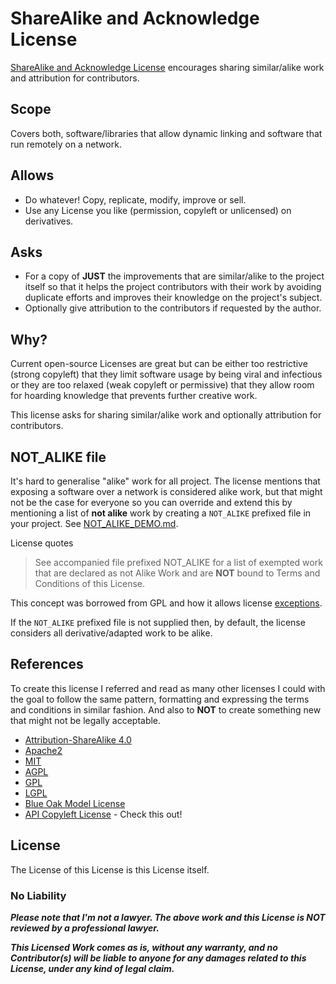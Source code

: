 # ShareAlike and Acknowledge License

[ShareAlike and Acknowledge License](/LICENSE.md) encourages sharing similar/alike work and attribution for contributors.

## Scope
Covers both, software/libraries that allow dynamic linking and software that run remotely on a network.

## Allows 
- Do whatever! Copy, replicate, modify, improve or sell.
- Use any License you like (permission, copyleft or unlicensed) on derivatives.

## Asks
- For a copy of __JUST__ the improvements that are similar/alike to the project 
itself so that it helps the project contributors with their work by avoiding duplicate 
efforts and improves their knowledge on the project's subject.
- Optionally give attribution to the contributors if requested by the author. 

## Why?
Current open-source Licenses are great but can be either too restrictive (strong copyleft) that 
they limit software usage by being viral and infectious or they are too relaxed (weak copyleft or permissive) 
that they allow room for hoarding knowledge that prevents further creative work.

This license asks for sharing similar/alike work and optionally attribution for contributors.

## NOT_ALIKE file
It's hard to generalise "alike" work for all project. The license mentions that exposing a software over a network 
is considered alike work, but that might not be the case for everyone so you can override and extend this by 
mentioning a list of **not alike** work by creating a `NOT_ALIKE` prefixed file in your project. 
See [NOT_ALIKE_DEMO.md](/NOT_ALIKE_DEMO.md). 

License quotes
> See accompanied file prefixed NOT_ALIKE for a list of exempted work that are declared as not Alike Work and are __NOT__ bound
  to Terms and Conditions of this License.

This concept was borrowed from GPL and how it allows license [exceptions](https://www.gnu.org/licenses/gcc-exception-3.1.html).

If the `NOT_ALIKE` prefixed file is not supplied then, by default, the license considers all derivative/adapted work to be alike. 

## References 

To create this license I referred and read as many other licenses I could with the goal 
to follow the same pattern, formatting and expressing the terms and conditions in similar fashion. 
And also to __NOT__ to create something new that might not be legally acceptable. 

- [Attribution-ShareAlike 4.0](https://creativecommons.org/licenses/by-sa/4.0/legalcode)
- [Apache2](https://www.apache.org/licenses/LICENSE-2.0)
- [MIT](https://opensource.org/licenses/MIT)
- [AGPL](https://www.gnu.org/licenses/agpl-3.0.en.html)
- [GPL](https://www.gnu.org/licenses/gpl-3.0.en.html)
- [LGPL](https://www.gnu.org/licenses/lpl-3.0.en.html)
- [Blue Oak Model License](https://blueoakcouncil.org/license/1.0.0)
- [API Copyleft License](https://apicopyleft.com/) - Check this out! 

## License

The License of this License is this License itself.

### No Liability
**_Please note that I'm not a lawyer. The above work and this License is NOT reviewed by a professional lawyer._**

***This Licensed Work comes as is, without any warranty, and no Contributor(s) will
be liable to anyone for any damages related to this License, under any kind of legal claim.***